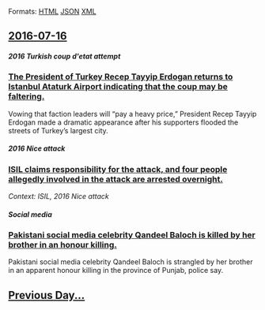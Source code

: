 
Formats: [HTML](2016/07/16/index.html)  [JSON](2016/07/16/index.json)  [XML](2016/07/16/index.xml)  

## [2016-07-16](/news/2016/07/16/index.md)

##### 2016 Turkish coup d'etat attempt
### [The President of Turkey Recep Tayyip Erdogan returns to Istanbul Ataturk Airport indicating that the coup may be faltering. ](/news/2016/07/16/the-president-of-turkey-recep-tayyip-erdoaan-returns-to-istanbul-atata1-4rk-airport-indicating-that-the-coup-may-be-faltering.md)
Vowing that faction leaders will “pay a heavy price,” President Recep Tayyip Erdogan made a dramatic appearance after his supporters flooded the streets of Turkey’s largest city.

##### 2016 Nice attack
### [ISIL claims responsibility for the attack, and four people allegedly involved in the attack are arrested overnight. ](/news/2016/07/16/isil-claims-responsibility-for-the-attack-and-four-people-allegedly-involved-in-the-attack-are-arrested-overnight.md)
_Context: ISIL, 2016 Nice attack_

##### Social media
### [Pakistani social media celebrity Qandeel Baloch is killed by her brother in an honour killing. ](/news/2016/07/16/pakistani-social-media-celebrity-qandeel-baloch-is-killed-by-her-brother-in-an-honour-killing.md)
Pakistani social media celebrity Qandeel Baloch is strangled by her brother in an apparent honour killing in the province of Punjab, police say.

## [Previous Day...](/news/2016/07/15/index.md)

